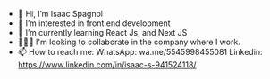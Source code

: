 - 👋 Hi, I’m Isaac Spagnol
- 👀 I’m interested in front end development 
- 🌱 I’m currently learning React Js, and Next JS
- 🧑🏼‍💻 I'm looking to collaborate in the company where I work.
- 📫 How to reach me:
WhatsApp: wa.me/5545998455081
Linkedin: https://www.linkedin.com/in/isaac-s-941524118/

<!---
isaac-hit/isaac-hit is a ✨ special ✨ repository because its `README.md` (this file) appears on your GitHub profile.
You can click the Preview link to take a look at your changes.
--->
